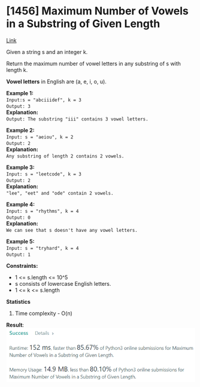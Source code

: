# [1456] Maximum Number of Vowels in a Substring of Given Length

[Link](https://leetcode.com/problems/maximum-number-of-vowels-in-a-substring-of-given-length/)

Given a string s and an integer k.

Return the maximum number of vowel letters in any substring of s with length k.

**Vowel letters** in English are (a, e, i, o, u).

**Example 1:**  
`Input:s = "abciiidef", k = 3`  
`Output: 3`  
**Explanation:**  
`Output: The substring "iii" contains 3 vowel letters.`

**Example 2:**  
`Input: s = "aeiou", k = 2`  
`Output: 2`  
**Explanation:**  
`Any substring of length 2 contains 2 vowels.`

**Example 3:**  
`Input: s = "leetcode", k = 3`  
`Output: 2`  
**Explanation:**  
`"lee", "eet" and "ode" contain 2 vowels.`

**Example 4:**  
`Input: s = "rhythms", k = 4`  
`Output: 0`  
**Explanation:**  
`We can see that s doesn't have any vowel letters.`

**Example 5:**  
`Input: s = "tryhard", k = 4`  
`Output: 1`

**Constraints:**

- 1 <= s.length <= 10^5
- s consists of lowercase English letters.
- 1 <= k <= s.length

**Statistics**

1. Time complexity - O(n)

**Result**:  
![Result image](https://github.com/SanjampreetSingh/PP/blob/master/LeetCode/String%20Code/Maximum%20Number%20of%20Vowels%20in%20a%20Substring%20of%20Given%20Length/image.jpg)
